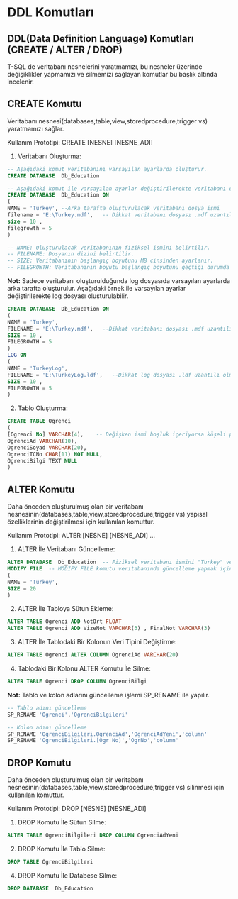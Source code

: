 # DDL Komutları

## DDL(Data Definition Language) Komutları (CREATE / ALTER / DROP)

T-SQL de veritabanı nesnelerini yaratmamızı, bu nesneler üzerinde değişiklikler yapmamızı ve silmemizi sağlayan komutlar bu başlık altında incelenir.

## CREATE Komutu

Veritabanı nesnesi(databases,table,view,storedprocedure,trigger vs) yaratmamızı sağlar.

Kullanım Prototipi: CREATE [NESNE] [NESNE_ADI]

1. Veritabanı Oluşturma:

```sql
-- Aşağıdaki komut veritabanını varsayılan ayarlarda oluşturur.
CREATE DATABASE  Db_Education

-- Aşağıdaki komut ile varsayılan ayarlar değiştirilerekte veritabanı oluşturulabilir.
CREATE DATABASE  Db_Education ON
(
NAME = 'Turkey', --Arka tarafta oluşturulacak veritabanı dosya ismi
filename = 'E:\Turkey.mdf',   -- Dikkat veritabanı dosyası .mdf uzantılı olmalıdır.
size = 10 ,
filegrowth = 5
)

-- NAME: Oluşturulacak veritabanının fiziksel ismini belirtilir.
-- FILENAME: Dosyanın dizini belirtilir.
-- SIZE: Veritabanının başlangıç boyutunu MB cinsinden ayarlanır.
-- FILEGROWTH: Veritabanının boyutu başlangıç boyutunu geçtiği durumda boyutun nekadar artması gerektiğini MB cinsinden belirtilir.
```

**Not:** Sadece veritabanı oluşturulduğunda log dosyasıda varsayılan ayarlarda arka tarafta oluşturulur. Aşağıdaki örnek ile varsayılan ayarlar değiştirilerekte log dosyası oluşturulabilir.

```sql
CREATE DATABASE  Db_Education ON
(
NAME = 'Turkey',
FILENAME = 'E:\Turkey.mdf',   --Dikkat veritabanı dosyası .mdf uzantılı olmalıdır.
SIZE = 10 ,
FILEGROWTH = 5
)
LOG ON
(
NAME = 'TurkeyLog',
FILENAME = 'E:\TurkeyLog.ldf',   --Dikkat log dosyası .ldf uzantılı olmalıdır.
SIZE = 10 ,
FILEGROWTH = 5
)
```

2. Tablo Oluşturma:

```sql
CREATE TABLE Ogrenci
(
[Ogrenci No] VARCHAR(4),    -- Değişken ismi boşluk içeriyorsa köşeli parantez kullanılır.
OgrenciAd VARCHAR(10),
OgrenciSoyad VARCHAR(20),
OgrenciTCNo CHAR(11) NOT NULL,
OgrenciBilgi TEXT NULL
)
```

## ALTER Komutu

Daha önceden oluşturulmuş olan bir veritabanı nesnesinin(databases,table,view,storedprocedure,trigger vs) yapısal özelliklerinin değiştirilmesi için kullanılan komuttur.

Kullanım Prototipi: ALTER [NESNE] [NESNE_ADI] ...

1. ALTER İle Veritabanı Güncelleme:

```sql
ALTER DATABASE  Db_Education  -- Fiziksel veritabanı ismini "Turkey" ve veritabanının başlangıç boyutunu 20M yapar.
MODIFY FILE  -- MODIFY FILE komutu veritabanında güncelleme yapmak için kullanılır.
(
NAME = 'Turkey',
SIZE = 20
)
```

2. ALTER İle Tabloya Sütun Ekleme:

```sql
ALTER TABLE Ogrenci ADD NotOrt FLOAT
ALTER TABLE Ogrenci ADD VizeNot VARCHAR(3) , FinalNot VARCHAR(3)
```

3. ALTER İle Tablodaki Bir Kolonun Veri Tipini Değiştirme:

```sql
ALTER TABLE Ogrenci ALTER COLUMN OgrenciAd VARCHAR(20)
```

4. Tablodaki Bir Kolonu ALTER Komutu İle Silme:

```sql
ALTER TABLE Ogrenci DROP COLUMN OgrenciBilgi
```

**Not:** Tablo ve kolon adlarını güncelleme işlemi SP_RENAME ile yapılır.

```sql
-- Tablo adını güncelleme
SP_RENAME 'Ogrenci','OgrenciBilgileri'

-- Kolon adını güncelleme
SP_RENAME 'OgrenciBilgileri.OgrenciAd','OgrenciAdYeni','column'
SP_RENAME 'OgrenciBilgileri.[Ogr No]','OgrNo','column'
```

## DROP Komutu

Daha önceden oluşturulmuş olan bir veritabanı nesnesinin(databases,table,view,storedprocedure,trigger vs) silinmesi için kullanılan komuttur.

Kullanım Prototipi: DROP [NESNE] [NESNE_ADI]

1. DROP Komutu İle Sütun Silme:

```sql
ALTER TABLE OgrenciBilgileri DROP COLUMN OgrenciAdYeni
```

2. DROP Komutu İle Tablo Silme:

```sql
DROP TABLE OgrenciBilgileri
```

4. DROP Komutu İle Databese Silme:

```sql
DROP DATABASE  Db_Education
```
